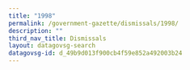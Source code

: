 ```yaml
---
title: "1998"
permalink: /government-gazette/dismissals/1998/
description: ""
third_nav_title: Dismissals
layout: datagovsg-search
datagovsg-id: d_49b9d013f900cb4f59e852a492003b24
---
```

